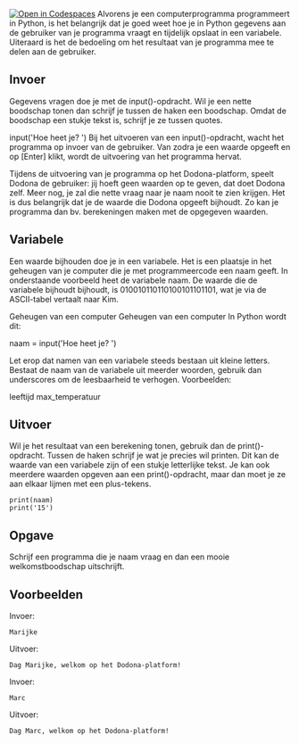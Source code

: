 [![Open in Codespaces](https://classroom.github.com/assets/launch-codespace-2972f46106e565e64193e422d61a12cf1da4916b45550586e14ef0a7c637dd04.svg)](https://classroom.github.com/open-in-codespaces?assignment_repo_id=19992962)
Alvorens je een computerprogramma programmeert in Python, is het belangrijk dat je goed weet hoe je in Python gegevens aan de gebruiker van je programma vraagt en tijdelijk opslaat in een variabele. Uiteraard is het de bedoeling om het resultaat van je programma mee te delen aan de gebruiker.

## Invoer
Gegevens vragen doe je met de input()-opdracht. Wil je een nette boodschap tonen dan schrijf je tussen de haken een boodschap. Omdat de boodschap een stukje tekst is, schrijf je ze tussen quotes.

input('Hoe heet je? ')
Bij het uitvoeren van een input()-opdracht, wacht het programma op invoer van de gebruiker. Van zodra je een waarde opgeeft en op [Enter] klikt, wordt de uitvoering van het programma hervat.

Tijdens de uitvoering van je programma op het Dodona-platform, speelt Dodona de gebruiker: jij hoeft geen waarden op te geven, dat doet Dodona zelf. Meer nog, je zal die nette vraag naar je naam nooit te zien krijgen. Het is dus belangrijk dat je de waarde die Dodona opgeeft bijhoudt. Zo kan je programma dan bv. berekeningen maken met de opgegeven waarden.

## Variabele
Een waarde bijhouden doe je in een variabele. Het is een plaatsje in het geheugen van je computer die je met programmeercode een naam geeft. In onderstaande voorbeeld heet de variabele naam. De waarde die de variabele bijhoudt bijhoudt, is 010010110110100101101101, wat je via de ASCII-tabel vertaalt naar Kim.

Geheugen van een computer
Geheugen van een computer
In Python wordt dit:

naam = input('Hoe heet je? ')

Let erop dat namen van een variabele steeds bestaan uit kleine letters. Bestaat de naam van de variabele uit meerder woorden, gebruik dan underscores om de leesbaarheid te verhogen. Voorbeelden:

leeftijd
max_temperatuur
## Uitvoer
Wil je het resultaat van een berekening tonen, gebruik dan de print()-opdracht. Tussen de haken schrijf je wat je precies wil printen. Dit kan de waarde van een variabele zijn of een stukje letterlijke tekst. Je kan ook meerdere waarden opgeven aan een print()-opdracht, maar dan moet je ze aan elkaar lijmen met een plus-tekens.

```console?lang=python&prompt=>>>
print(naam)
print('15')
```
## Opgave
Schrijf een programma die je naam vraag en dan een mooie welkomstboodschap uitschrijft.

Voorbeelden
---
Invoer:
```console?lang=python&prompt=>>>
Marijke
```
Uitvoer:
```console?lang=python
Dag Marijke, welkom op het Dodona-platform!
```



Invoer:
```
Marc
```
Uitvoer:
```
Dag Marc, welkom op het Dodona-platform!
```